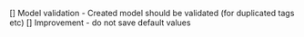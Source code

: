 [] Model validation - Created model should be validated (for duplicated tags etc)
[] Improvement - do not save default values
